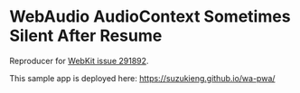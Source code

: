 # WebAudio AudioContext Sometimes Silent After Resume

Reproducer for [WebKit issue 291892](https://bugs.webkit.org/show_bug.cgi?id=291892).

This sample app is deployed here: https://suzukieng.github.io/wa-pwa/
